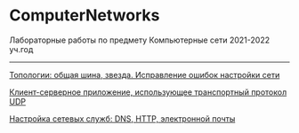 # ComputerNetworks
Лабораторные работы по предмету Компьютерные сети 2021-2022 уч.год

---
[Топологии: общая шина, звезда. Исправление ошибок настройки сети](https://github.com/Bryanskaya/ComputerNetworks/tree/main/lab01) 

[Клиент-серверное приложение, использующее транспортный протокол UDP](https://github.com/Bryanskaya/ComputerNetworks/tree/main/lab02)

[Настройка сетевых служб: DNS, HTTP, электронной почты](https://github.com/Bryanskaya/ComputerNetworks/tree/main/lab04)
